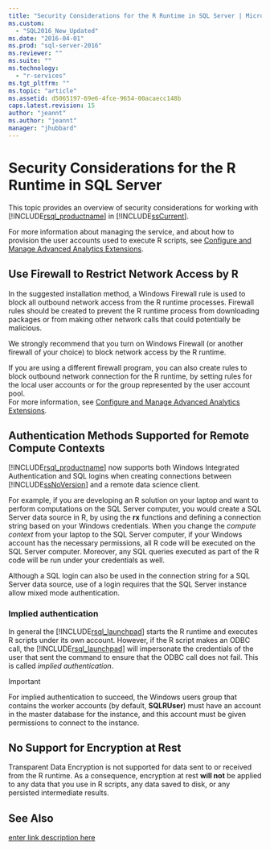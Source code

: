 ```yaml
---
title: "Security Considerations for the R Runtime in SQL Server | Microsoft Docs"
ms.custom: 
  - "SQL2016_New_Updated"
ms.date: "2016-04-01"
ms.prod: "sql-server-2016"
ms.reviewer: ""
ms.suite: ""
ms.technology: 
  - "r-services"
ms.tgt_pltfrm: ""
ms.topic: "article"
ms.assetid: d5065197-69e6-4fce-9654-00acaecc148b
caps.latest.revision: 15
author: "jeannt"
ms.author: "jeannt"
manager: "jhubbard"
---
```

# Security Considerations for the R Runtime in SQL Server
  This topic provides an overview of security considerations for working with [!INCLUDE[rsql_productname](../../includes/rsql-productname-md.md)] in [!INCLUDE[ssCurrent](../../includes/sscurrent-md.md)].  
  
 For more information about managing the service, and about how to provision the user accounts used to execute R scripts, see [Configure and Manage Advanced Analytics Extensions](../../advanced-analytics/r-services/configure-and-manage-advanced-analytics-extensions.md).  
  
## Use Firewall to Restrict Network Access by R  
 In the suggested installation method, a Windows Firewall rule is used to block all outbound network access from the R runtime processes. Firewall rules should be created to prevent the R runtime process from downloading packages or from making other network calls that could potentially be malicious.  
  
 We strongly recommend that you turn on Windows Firewall (or another firewall of your choice) to block network access by the R runtime.  
  
 If you are using a different firewall program, you can also create rules to block outbound network connection for the R runtime, by setting rules for the local user accounts or for the group represented by the user account pool.   
For more information, see [Configure and Manage Advanced Analytics Extensions](../../advanced-analytics/r-services/configure-and-manage-advanced-analytics-extensions.md).  
  
## Authentication Methods Supported for Remote Compute Contexts 
  [!INCLUDE[rsql_productname](../../includes/rsql-productname-md.md)] now supports both Windows Integrated Authentication and SQL logins when creating connections between [!INCLUDE[ssNoVersion](../../includes/ssnoversion-md.md)] and a remote data science client. 
  
 For example, if you are developing an R solution on your laptop and want to perform computations on the SQL Server computer, you would create a SQL Server data source in R, by using the **rx** functions and defining a connection string based on your Windows credentials. When you change the _compute context_ from your laptop to the SQL Server computer, if your Windows account has the necessary permissions, all R code will be executed on the SQL Server computer. Moreover, any SQL queries executed as part of the R code will be run under your credentials as well. 
 
 Although a SQL login can also be used in the connection string for a SQL Server data source, use of a login requires that the SQL Server instance allow mixed mode authentication.
 
 ### Implied authentication
  
 In general the [!INCLUDE[rsql_launchpad](../../includes/rsql-launchpad-md.md)] starts the R runtime and executes R scripts under its own account. However, if the R script makes an ODBC call, the [!INCLUDE[rsql_launchpad](../../includes/rsql-launchpad-md.md)] will impersonate the credentials of the user that sent the command to ensure that the ODBC call does not fail. This is called *implied authentication*. 
 
 > [!IMPORTANT] 
 >
 > For implied authentication to succeed, the Windows users group that contains the worker accounts (by default, **SQLRUser**) must have an account in the master database for the instance, and this account must be given permissions to connect to the instance.  
  
## No Support for Encryption at Rest  
 Transparent Data Encryption is not supported for data sent to or received from the R runtime. As a consequence, encryption at rest **will not** be applied to any data that you use in R scripts, any data saved to disk, or any persisted intermediate results.  
 
 ## See Also
 [enter link description here](../../advanced-analytics/r-services/configuration-sql-server-r-services.md) 
  